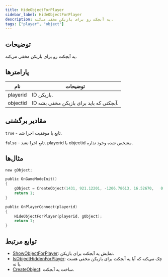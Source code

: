 ```yaml
---
title: HideObjectForPlayer
sidebar_label: HideObjectForPlayer
description: یه آبجکت رو برای بازیکن مخفی می‌کنه.
tags: ["player", "object"]
---
```


<VersionWarn version='omp v1.1.0.2612' />

## توضیحات

یه آبجکت رو برای بازیکن مخفی می‌کنه.

## پارامترها

| نام      | توضیحات                                  |
|----------|------------------------------------------|
| playerid | ID بازیکن.                                |
| objectid | ID آبجکتی که باید برای بازیکن مخفی بشه.   |

## مقادیر برگشتی

`true` - تابع با موفقیت اجرا شد.

`false` - تابع اجرا نشد. playerid یا objectid مشخص شده وجود نداره.

## مثال‌ها

```c
new gObject;

public OnGameModeInit()
{
    gObject = CreateObject(1431, 921.12201, -1206.78613, 16.52670,   0.00000, 0.00000, 90.00000);
    return 1;
}

public OnPlayerConnect(playerid)
{
    HideObjectForPlayer(playerid, gObject);
    return 1;
}
```

## توابع مرتبط

- [ShowObjectForPlayer](ShowObjectForPlayer): نمایش یه آبجکت برای بازیکن.
- [IsObjectHiddenForPlayer](IsObjectHiddenForPlayer): چک می‌کنه که آیا یه آبجکت برای بازیکن مخفی هست یا نه.
- [CreateObject](CreateObject): ساخت یه آبجکت.